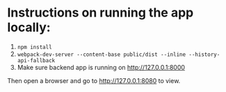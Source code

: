 # Instructions on running the app locally:
1. `npm install`
2. `webpack-dev-server --content-base public/dist --inline --history-api-fallback`
3. Make sure backend app is running on http://127.0.0.1:8000

Then open a browser and go to http://127.0.0.1:8080 to view.
